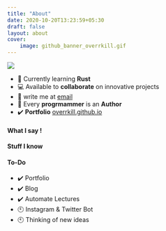 ```yaml
---
title: "About"
date: 2020-10-20T13:23:59+05:30
draft: false
layout: about
cover:
    image: github_banner_overrkill.gif
---
```


[![](https://www.codewars.com/users/abhishekkale/badges/small)](https://www.codewars.com/users/abhishekkale) 
- 🌱 Currently learning **Rust**<br> 
- 💻 Available to **collaborate** on innovative projects 
- 📧 write me at [email](mailto:zabhishekkale@gmail.com) <br> 
- 📌 Every **progrmammer** is an **Author**  <br>
- ✔️ **Portfolio** [overrkill.github.io](https://overrkill.github.io) 
#### What I say !

#### Stuff I know

#### To-Do

- ✔️ Portfolio
- ✔️ Blog
- ✔️ Automate Lectures
- 🕙 Instagram & Twitter Bot
- 🕙 Thinking of new ideas

